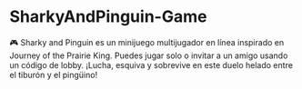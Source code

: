 # SharkyAndPinguin-Game
🎮 Sharky and Pinguin es un minijuego multijugador en línea inspirado en Journey of the Prairie King. Puedes jugar solo o invitar a un amigo usando un código de lobby. ¡Lucha, esquiva y sobrevive en este duelo helado entre el tiburón y el pingüino!
